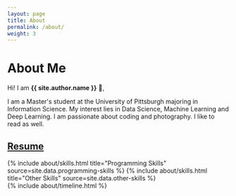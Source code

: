 ```yaml
---
layout: page
title: About
permalink: /about/
weight: 3
---
```


# **About Me**

Hi! I am **{{ site.author.name }}** :wave:,<br>

I am a Master's student at the University of Pittsburgh majoring in Information Science. My interest lies in Data Science, Machine Learning and Deep Learning. I am passionate about coding and photography. I like to read as well. 

## [Resume](/iamrachitajain.github.io/docs/rachita.pdf)

<div class="row">
{% include about/skills.html title="Programming Skills" source=site.data.programming-skills %}
{% include about/skills.html title="Other Skills" source=site.data.other-skills %}
</div>

<div class="row">
{% include about/timeline.html %}
</div>
